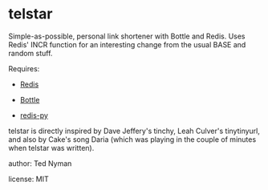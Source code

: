 telstar
========

Simple-as-possible, personal link shortener with Bottle and Redis. Uses Redis' INCR function for an interesting change from the usual BASE and random stuff. 

Requires: 
 
* [Redis](http://github.com/antirez/redis "Redis")

* [Bottle](http://github.com/defnull/bottle "Bottle")

* [redis-py](http://github.com/andymccurdy/redis-py "redis-py")

telstar is directly inspired by Dave Jeffery's tinchy, Leah Culver's tinytinyurl, and also by Cake's song Daria (which was playing in the couple of minutes when telstar was written).

author: Ted Nyman

license: MIT

